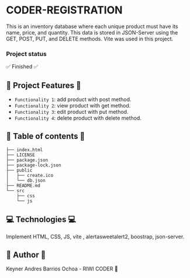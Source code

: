 # CODER-REGISTRATION
This is an inventory database where each unique product must have its name, price, and quantity. This data is stored in JSON-Server using the GET, POST, PUT, and DELETE methods. Vite was used in this project.

### Project status
:white_check_mark: Finished :white_check_mark:

## :hammer: Project Features :hammer:

- `Functionality 1`: add product with post method.
- `Functionality 2`: view product with get method.
- `Functionality 3`: edit product with put method.
- `Functionality 4`: delete product with delete method.


## :paperclip: Table of contents :paperclip:
```
├── index.html
├── LICENSE
├── package.json
├── package-lock.json
├── public
│   ├── create.ico
│   └── db.json
├── README.md
└── src
    ├── css
    └── js
```

## :computer: Technologies :computer:
Implement HTML, CSS, JS, vite , alertasweetalert2, boostrap, json-server.

## :bust_in_silhouette: Author :bust_in_silhouette:

Keyner Andres Barrios Ochoa - RIWI CODER 🚀
